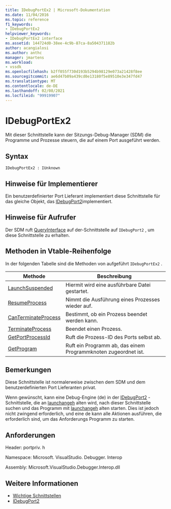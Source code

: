 ```yaml
---
title: IDebugPortEx2 | Microsoft-Dokumentation
ms.date: 11/04/2016
ms.topic: reference
f1_keywords:
- IDebugPortEx2
helpviewer_keywords:
- IDebugPortEx2 interface
ms.assetid: 144724d0-38ee-4c9b-87ca-8a504371182b
author: acangialosi
ms.author: anthc
manager: jmartens
ms.workload:
- vssdk
ms.openlocfilehash: b2ff055f730d193b5294b98129e073a21428f8ee
ms.sourcegitcommit: ae6d47b09a439cd0e13180f5e89510e3e347fd47
ms.translationtype: MT
ms.contentlocale: de-DE
ms.lasthandoff: 02/08/2021
ms.locfileid: "99919907"
---
```

# <a name="idebugportex2"></a>IDebugPortEx2
Mit dieser Schnittstelle kann der Sitzungs-Debug-Manager (SDM) die Programme und Prozesse steuern, die auf einem Port ausgeführt werden.

## <a name="syntax"></a>Syntax

```
IDebugPortEx2 : IUnknown
```

## <a name="notes-for-implementers"></a>Hinweise für Implementierer
 Ein benutzerdefinierter Port Lieferant implementiert diese Schnittstelle für das gleiche Objekt, das [IDebugPort2](../../../extensibility/debugger/reference/idebugport2.md)implementiert.

## <a name="notes-for-callers"></a>Hinweise für Aufrufer
 Der SDM ruft [QueryInterface](/cpp/atl/queryinterface) auf der-Schnittstelle auf `IDebugPort2` , um diese Schnittstelle zu erhalten.

## <a name="methods-in-vtable-order"></a>Methoden in Vtable-Reihenfolge
 In der folgenden Tabelle sind die Methoden von aufgeführt `IDebugPortEx2` .

|Methode|Beschreibung|
|------------|-----------------|
|[LaunchSuspended](../../../extensibility/debugger/reference/idebugportex2-launchsuspended.md)|Hiermit wird eine ausführbare Datei gestartet.|
|[ResumeProcess](../../../extensibility/debugger/reference/idebugportex2-resumeprocess.md)|Nimmt die Ausführung eines Prozesses wieder auf.|
|[CanTerminateProcess](../../../extensibility/debugger/reference/idebugportex2-canterminateprocess.md)|Bestimmt, ob ein Prozess beendet werden kann.|
|[TerminateProcess](../../../extensibility/debugger/reference/idebugportex2-terminateprocess.md)|Beendet einen Prozess.|
|[GetPortProcessId](../../../extensibility/debugger/reference/idebugportex2-getportprocessid.md)|Ruft die Prozess-ID des Ports selbst ab.|
|[GetProgram](../../../extensibility/debugger/reference/idebugportex2-getprogram.md)|Ruft ein Programm ab, das einem Programmknoten zugeordnet ist.|

## <a name="remarks"></a>Bemerkungen
 Diese Schnittstelle ist normalerweise zwischen dem SDM und dem benutzerdefinierten Port Lieferanten privat.

 Wenn gewünscht, kann eine Debug-Engine (de) in der [IDebugPort2](../../../extensibility/debugger/reference/idebugport2.md) -Schnittstelle, die an [launchangeh](../../../extensibility/debugger/reference/idebugenginelaunch2-launchsuspended.md) alten wird, nach dieser Schnittstelle suchen und das Programm mit [launchangeh](../../../extensibility/debugger/reference/idebugportex2-launchsuspended.md) alten starten. Dies ist jedoch nicht zwingend erforderlich, und eine de kann alle Aktionen ausführen, die erforderlich sind, um das Anforderungs Programm zu starten.

## <a name="requirements"></a>Anforderungen
 Header: portpriv. h

 Namespace: Microsoft. VisualStudio. Debugger. Interop

 Assembly: Microsoft.VisualStudio.Debugger.Interop.dll

## <a name="see-also"></a>Weitere Informationen
- [Wichtige Schnittstellen](../../../extensibility/debugger/reference/core-interfaces.md)
- [IDebugPort2](../../../extensibility/debugger/reference/idebugport2.md)
